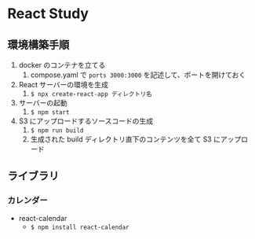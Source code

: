 # React Study

## 環境構築手順
1. docker のコンテナを立てる
   1. compose.yaml で `ports 3000:3000` を記述して、ポートを開けておく
2. React サーバーの環境を生成
   1. `$ npx create-react-app ディレクトリ名`
3. サーバーの起動
   1. `$ npm start`
4. S3 にアップロードするソースコードの生成
   1. `$ npm run build`
   2. 生成された build ディレクトリ直下のコンテンツを全て S3 にアップロード

## ライブラリ
### カレンダー
- react-calendar
  - `$ npm install react-calendar`